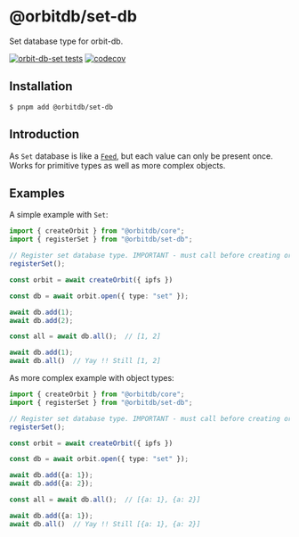 # @orbitdb/set-db
Set database type for orbit-db.

[![orbit-db-set tests](https://github.com/orbitdb/set-db/actions/workflows/run-test.yml/badge.svg?branch=main)](https://github.com/orbitdb/set-db/actions/workflows/run-test.yml)
[![codecov](https://codecov.io/gh/orbitdb/set-db/graph/badge.svg?token=7OZK4BJDej)](https://codecov.io/gh/orbitdb/set-db)

## Installation
```
$ pnpm add @orbitdb/set-db
```
## Introduction
As `Set` database is like a [`Feed`](https://github.com/reseau-constellation/set), but each value can only be present once. Works for primitive types as well as more complex objects.

## Examples

A simple example with `Set`:
```ts
import { createOrbit } from "@orbitdb/core";
import { registerSet } from "@orbitdb/set-db";

// Register set database type. IMPORTANT - must call before creating orbit instance !
registerSet();

const orbit = await createOrbit({ ipfs })

const db = await orbit.open({ type: "set" });

await db.add(1);
await db.add(2);

const all = await db.all();  // [1, 2]

await db.add(1);
await db.all()  // Yay !! Still [1, 2]
```

As more complex example with object types:
```ts
import { createOrbit } from "@orbitdb/core";
import { registerSet } from "@orbitdb/set-db";

// Register set database type. IMPORTANT - must call before creating orbit instance !
registerSet();

const orbit = await createOrbit({ ipfs })

const db = await orbit.open({ type: "set" });

await db.add({a: 1});
await db.add({a: 2});

const all = await db.all();  // [{a: 1}, {a: 2}]

await db.add({a: 1});
await db.all()  // Yay !! Still [{a: 1}, {a: 2}]
```
